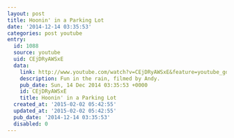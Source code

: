 ```yaml
---
layout: post
title: Hoonin' in a Parking Lot
date: '2014-12-14 03:35:53'
categories: post youtube
entry:
  id: 1088
  source: youtube
  uid: CEjDRyAWSxE
  data:
    link: http://www.youtube.com/watch?v=CEjDRyAWSxE&feature=youtube_gdata&hd=1
    description: Fun in the rain, filmed by Andy.
    pub_date: Sun, 14 Dec 2014 03:35:53 +0000
    id: CEjDRyAWSxE
    title: Hoonin' in a Parking Lot
  created_at: '2015-02-02 05:42:55'
  updated_at: '2015-02-02 05:42:55'
  pub_date: '2014-12-14 03:35:53'
  disabled: 0
---
```

